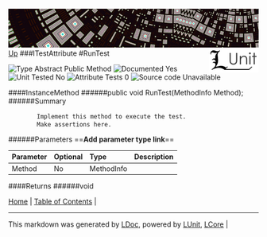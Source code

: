 ![](../Content/LUnit-banner-small.png "")
[<img align="right" src="../Content/LUnit-logo-small.png">](../../README.md)
[Up](ITestAttribute.md)
###ITestAttribute
#RunTest

![Type Abstract Public Method](http://b.repl.ca/v1/Type-Abstract%20Public%20Method-lightgrey.png "") ![Documented Yes](http://b.repl.ca/v1/Documented-Yes-brightgreen.png "") ![Unit Tested No](http://b.repl.ca/v1/Unit%20Tested-No-lightgrey.png "") ![Attribute Tests 0](http://b.repl.ca/v1/Attribute%20Tests-0-lightgrey.png "") ![Source code Unavailable](http://b.repl.ca/v1/Source%20code-Unavailable-red.png "")

####InstanceMethod
######public void RunTest(MethodInfo Method);
######Summary

            Implement this method to execute the test.
            Make assertions here.
            
######Parameters
==__Add parameter type link__==

Parameter | Optional | Type | Description
:---  | :---  | :---  | :--- 
Method | No | MethodInfo | 

####Returns
######void

[Home](../../README.md) | [Table of Contents](../../TableOfContents.md) | 

---

This markdown was generated by [LDoc](https://github.com/CodeSingularity/LDoc), powered by [LUnit](https://github.com/CodeSingularity/LUnit), [LCore](https://github.com/CodeSingularity/LCore) | 

